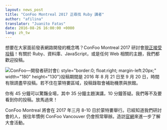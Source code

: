 ```yaml
---
layout: news_post
title: "ConFoo Montreal 2017 正尋找 Ruby 講者"
author: "afilina"
translator: "Juanito Fatas"
date: 2016-08-26 16:00:00 +0000
lang: zh_tw
---
```


想要在大家面前發表網路開發的概念嗎？ConFoo Montreal 2017 研討會[現正接受投稿][1]！有關於 Ruby、資料庫、JavaScript，或是任何 Web 相關的主題，我們都歡迎投稿。

![ConFoo—開發者研討會](https://confoo.ca/images/propaganda/yul2017/en/like.png){: style="border:0; float:right; margin-left:20px;" width="180" height="130"}投稿期間是 2016 年 8 月 21 日至 9 月 20 日，時間有限請盡早投稿。若不住在蒙特婁區域，投稿錄取會補助機票與旅館。

你有 45 分鐘可以驚豔全場，其中 35 分鐘主題演講，10 分鐘答疑。我們等不及要看到你的投稿。放馬過來！

ConFoo Montreal 將會在 2017 年三月 8-10 日於蒙特婁舉行。已經知道我們研討會的人，按往年慣例 ConFoo Vancouver 仍會照常舉辦。造訪[官網][2]來進一步了解大會活動。

[1]: https://confoo.ca/en/yul2017/call-for-papers
[2]: https://confoo.ca/en
